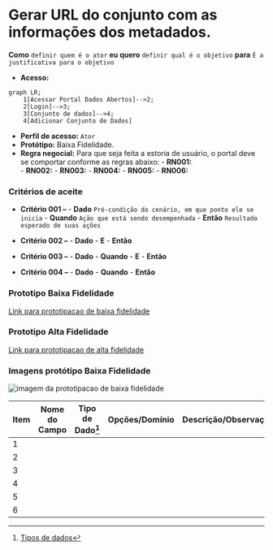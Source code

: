 # Gerar URL do conjunto com as informações dos metadados. 

**Como** `definir quem é o ator` **eu quero** `definir qual é o objetivo` **para** `É a justificativa para o objetivo`

- **Acesso:** 

```mermaid
graph LR;
    1[Acessar Portal Dados Abertos]-->2;
    2[Login]-->3;
    3[Conjunto de dados]-->4;
    4[Adicionar Conjunto de Dados]
```

- **Perfil de acesso:** `Ator` 
- **Protótipo:** Baixa Fidelidade.
- **Regra negocial:** Para que seja feita a estoria de usuário, o portal deve se comportar conforme as regras abaixo:
       - **RN001:** 	
       - **RN002:** 
       - **RN003:** 
       - **RN004:** 
 	   - **RN005:** 
	   - **RN006:** 

### Critérios de aceite

- **Critério 001 –**
       - **Dado** `Pré-condição do cenário, em que ponto ele se inicia`
       - **Quando** `Ação que está sendo desempenhada`
       - **Então** `Resultado esperado de suas ações`

- **Critério 002 –**
	   - **Dado** 
	   - **E** 
	   - **Então** 

- **Critério 003 –**
	   - **Dado** 
	   - **Quando** 
	   - **E**
	   - **Então** 

- **Critério 004 –**
	   - **Dado** 
	   - **Quando** 
	   - **Então** 

### Prototipo Baixa Fidelidade

[Link para prototipacao de baixa fidelidade](link_para_prototipo_baixa_fidelidade)

### Prototipo Alta Fidelidade

[Link para prototipacao de alta fidelidade](link_para_prototipo_alta_fidelidade) 
### Imagens protótipo Baixa Fidelidade

![imagem da prototipacao de baixa fidelidade](/caminho_pasta_imagens)

| Item |                        Nome do Campo                        | Tipo de Dado[^1] | Opções/Domínio |     Descrição/Observações      |
|------|-------------------------------------------------------------|------------------|----------------|--------------------------------|
|    1 |           |            |              |                    |
|    2 |           |            |              |                    |                
|    3 |           |            |              |                    |
|    4 |           |            |              |                    |
|    5 |           |            |              |                    |
|    6 |           |            |              |                    |


[^1]: [Tipos de dados](../../modelos/tipos_dado_formulario_html.md)